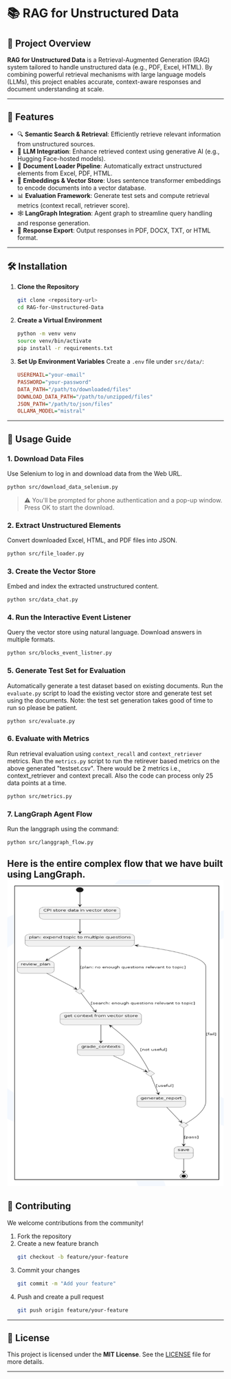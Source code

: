 # 📚 RAG for Unstructured Data

## 🧠 Project Overview
**RAG for Unstructured Data** is a Retrieval-Augmented Generation (RAG) system tailored to handle unstructured data (e.g., PDF, Excel, HTML). By combining powerful retrieval mechanisms with large language models (LLMs), this project enables accurate, context-aware responses and document understanding at scale.

---

## 🚀 Features
- 🔍 **Semantic Search & Retrieval**: Efficiently retrieve relevant information from unstructured sources.
- 🤖 **LLM Integration**: Enhance retrieved context using generative AI (e.g., Hugging Face-hosted models).
- 📁 **Document Loader Pipeline**: Automatically extract unstructured elements from Excel, PDF, HTML.
- 🧱 **Embeddings & Vector Store**: Uses sentence transformer embeddings to encode documents into a vector database.
- 📊 **Evaluation Framework**: Generate test sets and compute retrieval metrics (context recall, retriever score).
- 🕸️ **LangGraph Integration**: Agent graph to streamline query handling and response generation.
- 📄 **Response Export**: Output responses in PDF, DOCX, TXT, or HTML format.

---

## 🛠️ Installation

1. **Clone the Repository**
   ```bash
   git clone <repository-url>
   cd RAG-for-Unstructured-Data
   ```

2. **Create a Virtual Environment**
   ```bash
   python -m venv venv
   source venv/bin/activate 
   pip install -r requirements.txt
   ```

3. **Set Up Environment Variables**
   Create a `.env` file under `src/data/`:
   ```ini
   USEREMAIL="your-email"
   PASSWORD="your-password"
   DATA_PATH="/path/to/downloaded/files"
   DOWNLOAD_DATA_PATH="/path/to/unzipped/files"
   JSON_PATH="/path/to/json/files"
   OLLAMA_MODEL="mistral"
   ```

---

## 🧪 Usage Guide

### 1. **Download Data Files**
Use Selenium to log in and download data from the Web URL.
```bash
python src/download_data_selenium.py
```
> ⚠️ You'll be prompted for phone authentication and a pop-up window. Press OK to start the download.

### 2. **Extract Unstructured Elements**
Convert downloaded Excel, HTML, and PDF files into JSON.
```bash
python src/file_loader.py
```

### 3. **Create the Vector Store**
Embed and index the extracted unstructured content.
```bash
python src/data_chat.py
```

### 4. **Run the Interactive Event Listener**
Query the vector store using natural language. Download answers in multiple formats.
```bash
python src/blocks_event_listner.py
```

### 5. **Generate Test Set for Evaluation**
Automatically generate a test dataset based on existing documents. Run the `evaluate.py` script to load the existing vector store and generate test set using the documents. Note: the test set generation takes good of time to run so please be patient.
```bash
python src/evaluate.py
```

### 6. **Evaluate with Metrics**
Run retrieval evaluation using `context_recall` and `context_retriever` metrics. Run the `metrics.py` script to run the retirever based metrics on the above generated "testset.csv". There would be 2 metrics i.e., context_retriever and context precall. Also the code can process only 25 data points at a time.
```bash
python src/metrics.py
```

### 7. **LangGraph Agent Flow**
Run the langgraph using the command:
```bash
python src/langgraph_flow.py
```
Here is the entire complex flow that we have built using LangGraph.
![LangGraph Agent Flow Diagram](images/langgraph_flow.png)
---

## 🤝 Contributing

We welcome contributions from the community!

1. Fork the repository  
2. Create a new feature branch  
   ```bash
   git checkout -b feature/your-feature
   ```
3. Commit your changes  
   ```bash
   git commit -m "Add your feature"
   ```
4. Push and create a pull request  
   ```bash
   git push origin feature/your-feature
   ```

---

## 📄 License
This project is licensed under the **MIT License**. See the [LICENSE](./LICENSE) file for more details.

---

<!-- ## 📬 Contact

For technical support or collaboration inquiries, please reach out to:

**Divya** – [your-email@example.com](mailto:your-email@example.com) -->
